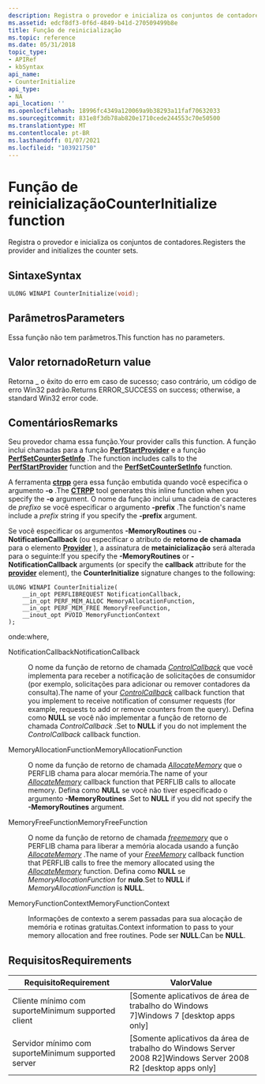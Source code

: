 ```yaml
---
description: Registra o provedor e inicializa os conjuntos de contadores.
ms.assetid: edcf8df3-0f6d-4849-b41d-270509499b8e
title: Função de reinicialização
ms.topic: reference
ms.date: 05/31/2018
topic_type:
- APIRef
- kbSyntax
api_name:
- CounterInitialize
api_type:
- NA
api_location: ''
ms.openlocfilehash: 18996fc4349a120069a9b38293a11faf70632033
ms.sourcegitcommit: 831e8f3db78ab820e1710cede244553c70e50500
ms.translationtype: MT
ms.contentlocale: pt-BR
ms.lasthandoff: 01/07/2021
ms.locfileid: "103921750"
---
```

# <a name="counterinitialize-function"></a><span data-ttu-id="27b4a-103">Função de reinicialização</span><span class="sxs-lookup"><span data-stu-id="27b4a-103">CounterInitialize function</span></span>

<span data-ttu-id="27b4a-104">Registra o provedor e inicializa os conjuntos de contadores.</span><span class="sxs-lookup"><span data-stu-id="27b4a-104">Registers the provider and initializes the counter sets.</span></span>

## <a name="syntax"></a><span data-ttu-id="27b4a-105">Sintaxe</span><span class="sxs-lookup"><span data-stu-id="27b4a-105">Syntax</span></span>


```C++
ULONG WINAPI CounterInitialize(void);
```



## <a name="parameters"></a><span data-ttu-id="27b4a-106">Parâmetros</span><span class="sxs-lookup"><span data-stu-id="27b4a-106">Parameters</span></span>

<span data-ttu-id="27b4a-107">Essa função não tem parâmetros.</span><span class="sxs-lookup"><span data-stu-id="27b4a-107">This function has no parameters.</span></span>

## <a name="return-value"></a><span data-ttu-id="27b4a-108">Valor retornado</span><span class="sxs-lookup"><span data-stu-id="27b4a-108">Return value</span></span>

<span data-ttu-id="27b4a-109">Retorna \_ o êxito do erro em caso de sucesso; caso contrário, um código de erro Win32 padrão.</span><span class="sxs-lookup"><span data-stu-id="27b4a-109">Returns ERROR\_SUCCESS on success; otherwise, a standard Win32 error code.</span></span>

## <a name="remarks"></a><span data-ttu-id="27b4a-110">Comentários</span><span class="sxs-lookup"><span data-stu-id="27b4a-110">Remarks</span></span>

<span data-ttu-id="27b4a-111">Seu provedor chama essa função.</span><span class="sxs-lookup"><span data-stu-id="27b4a-111">Your provider calls this function.</span></span> <span data-ttu-id="27b4a-112">A função inclui chamadas para a função [**PerfStartProvider**](/windows/desktop/api/Perflib/nf-perflib-perfstartprovider) e a função [**PerfSetCounterSetInfo**](/windows/desktop/api/Perflib/nf-perflib-perfsetcountersetinfo) .</span><span class="sxs-lookup"><span data-stu-id="27b4a-112">The function includes calls to the [**PerfStartProvider**](/windows/desktop/api/Perflib/nf-perflib-perfstartprovider) function and the [**PerfSetCounterSetInfo**](/windows/desktop/api/Perflib/nf-perflib-perfsetcountersetinfo) function.</span></span>

<span data-ttu-id="27b4a-113">A ferramenta [**ctrpp**](ctrpp.md) gera essa função embutida quando você especifica o argumento **-o** .</span><span class="sxs-lookup"><span data-stu-id="27b4a-113">The [**CTRPP**](ctrpp.md) tool generates this inline function when you specify the **-o** argument.</span></span> <span data-ttu-id="27b4a-114">O nome da função inclui uma cadeia de caracteres de *prefixo* se você especificar o argumento **-prefix** .</span><span class="sxs-lookup"><span data-stu-id="27b4a-114">The function's name include a *prefix* string if you specify the **-prefix** argument.</span></span>

<span data-ttu-id="27b4a-115">Se você especificar os argumentos **-MemoryRoutines** ou **-NotificationCallback** (ou especificar o atributo de **retorno de chamada** para o elemento [**Provider**](/windows/desktop/PerfCtrs/performance-counters-provider--counters--element) ), a assinatura de **metainicialização** será alterada para o seguinte:</span><span class="sxs-lookup"><span data-stu-id="27b4a-115">If you specify the **-MemoryRoutines** or **-NotificationCallback** arguments (or specify the **callback** attribute for the [**provider**](/windows/desktop/PerfCtrs/performance-counters-provider--counters--element) element), the **CounterInitialize** signature changes to the following:</span></span>

``` syntax
ULONG WINAPI CounterInitialize(
    __in_opt PERFLIBREQUEST NotificationCallback,
    __in_opt PERF_MEM_ALLOC MemoryAllocationFunction,
    __in_opt PERF_MEM_FREE MemoryFreeFunction,
    __inout_opt PVOID MemoryFunctionContext
);
```

<span data-ttu-id="27b4a-116">onde:</span><span class="sxs-lookup"><span data-stu-id="27b4a-116">where,</span></span>

<dl> <dt>

<span data-ttu-id="27b4a-117"><span id="NotificationCallback"></span><span id="notificationcallback"></span><span id="NOTIFICATIONCALLBACK"></span>NotificationCallback</span><span class="sxs-lookup"><span data-stu-id="27b4a-117"><span id="NotificationCallback"></span><span id="notificationcallback"></span><span id="NOTIFICATIONCALLBACK"></span>NotificationCallback</span></span>
</dt> <dd>

<span data-ttu-id="27b4a-118">O nome da função de retorno de chamada [*ControlCallback*](/windows/desktop/api/Perflib/nc-perflib-perflibrequest) que você implementa para receber a notificação de solicitações de consumidor (por exemplo, solicitações para adicionar ou remover contadores da consulta).</span><span class="sxs-lookup"><span data-stu-id="27b4a-118">The name of your [*ControlCallback*](/windows/desktop/api/Perflib/nc-perflib-perflibrequest) callback function that you implement to receive notification of consumer requests (for example, requests to add or remove counters from the query).</span></span> <span data-ttu-id="27b4a-119">Defina como **NULL** se você não implementar a função de retorno de chamada *ControlCallback* .</span><span class="sxs-lookup"><span data-stu-id="27b4a-119">Set to **NULL** if you do not implement the *ControlCallback* callback function.</span></span>

</dd> <dt>

<span data-ttu-id="27b4a-120"><span id="MemoryAllocationFunction"></span><span id="memoryallocationfunction"></span><span id="MEMORYALLOCATIONFUNCTION"></span>MemoryAllocationFunction</span><span class="sxs-lookup"><span data-stu-id="27b4a-120"><span id="MemoryAllocationFunction"></span><span id="memoryallocationfunction"></span><span id="MEMORYALLOCATIONFUNCTION"></span>MemoryAllocationFunction</span></span>
</dt> <dd>

<span data-ttu-id="27b4a-121">O nome da função de retorno de chamada [*AllocateMemory*](/windows/desktop/api/Perflib/nc-perflib-perf_mem_alloc) que o PERFLIB chama para alocar memória.</span><span class="sxs-lookup"><span data-stu-id="27b4a-121">The name of your [*AllocateMemory*](/windows/desktop/api/Perflib/nc-perflib-perf_mem_alloc) callback function that PERFLIB calls to allocate memory.</span></span> <span data-ttu-id="27b4a-122">Defina como **NULL** se você não tiver especificado o argumento **-MemoryRoutines** .</span><span class="sxs-lookup"><span data-stu-id="27b4a-122">Set to **NULL** if you did not specify the **-MemoryRoutines** argument.</span></span>

</dd> <dt>

<span data-ttu-id="27b4a-123"><span id="MemoryFreeFunction"></span><span id="memoryfreefunction"></span><span id="MEMORYFREEFUNCTION"></span>MemoryFreeFunction</span><span class="sxs-lookup"><span data-stu-id="27b4a-123"><span id="MemoryFreeFunction"></span><span id="memoryfreefunction"></span><span id="MEMORYFREEFUNCTION"></span>MemoryFreeFunction</span></span>
</dt> <dd>

<span data-ttu-id="27b4a-124">O nome da função de retorno de chamada [*freememory*](/windows/desktop/api/Perflib/nc-perflib-perf_mem_free) que o PERFLIB chama para liberar a memória alocada usando a função [*AllocateMemory*](/windows/desktop/api/Perflib/nc-perflib-perf_mem_alloc) .</span><span class="sxs-lookup"><span data-stu-id="27b4a-124">The name of your [*FreeMemory*](/windows/desktop/api/Perflib/nc-perflib-perf_mem_free) callback function that PERFLIB calls to free the memory allocated using the [*AllocateMemory*](/windows/desktop/api/Perflib/nc-perflib-perf_mem_alloc) function.</span></span> <span data-ttu-id="27b4a-125">Defina como **NULL** se *MemoryAllocationFunction* for **nulo**.</span><span class="sxs-lookup"><span data-stu-id="27b4a-125">Set to **NULL** if *MemoryAllocationFunction* is **NULL**.</span></span>

</dd> <dt>

<span data-ttu-id="27b4a-126"><span id="MemoryFunctionContext"></span><span id="memoryfunctioncontext"></span><span id="MEMORYFUNCTIONCONTEXT"></span>MemoryFunctionContext</span><span class="sxs-lookup"><span data-stu-id="27b4a-126"><span id="MemoryFunctionContext"></span><span id="memoryfunctioncontext"></span><span id="MEMORYFUNCTIONCONTEXT"></span>MemoryFunctionContext</span></span>
</dt> <dd>

<span data-ttu-id="27b4a-127">Informações de contexto a serem passadas para sua alocação de memória e rotinas gratuitas.</span><span class="sxs-lookup"><span data-stu-id="27b4a-127">Context information to pass to your memory allocation and free routines.</span></span> <span data-ttu-id="27b4a-128">Pode ser **NULL**.</span><span class="sxs-lookup"><span data-stu-id="27b4a-128">Can be **NULL**.</span></span>

</dd> </dl>

## <a name="requirements"></a><span data-ttu-id="27b4a-129">Requisitos</span><span class="sxs-lookup"><span data-stu-id="27b4a-129">Requirements</span></span>



| <span data-ttu-id="27b4a-130">Requisito</span><span class="sxs-lookup"><span data-stu-id="27b4a-130">Requirement</span></span> | <span data-ttu-id="27b4a-131">Valor</span><span class="sxs-lookup"><span data-stu-id="27b4a-131">Value</span></span> |
|-------------------------------------|---------------------------------------------------------|
| <span data-ttu-id="27b4a-132">Cliente mínimo com suporte</span><span class="sxs-lookup"><span data-stu-id="27b4a-132">Minimum supported client</span></span><br/> | <span data-ttu-id="27b4a-133">\[Somente aplicativos de área de trabalho do Windows 7\]</span><span class="sxs-lookup"><span data-stu-id="27b4a-133">Windows 7 \[desktop apps only\]</span></span><br/>              |
| <span data-ttu-id="27b4a-134">Servidor mínimo com suporte</span><span class="sxs-lookup"><span data-stu-id="27b4a-134">Minimum supported server</span></span><br/> | <span data-ttu-id="27b4a-135">\[Somente aplicativos da área de trabalho do Windows Server 2008 R2\]</span><span class="sxs-lookup"><span data-stu-id="27b4a-135">Windows Server 2008 R2 \[desktop apps only\]</span></span><br/> |



 

